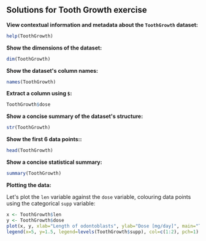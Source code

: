 ## Solutions for Tooth Growth exercise

**View contextual information and metadata about the `ToothGrowth` dataset:**

```R
help(ToothGrowth)
```
    
**Show the dimensions of the dataset:**

```R
dim(ToothGrowth)
```

**Show the dataset's column names:**

```R
names(ToothGrowth)
```
    
**Extract a column using `$`:**

```R
ToothGrowth$dose
```
    
**Show a concise summary of the dataset's structure:**

```R
str(ToothGrowth)
```
    
**Show the first 6 data points::**

```R
head(ToothGrowth)
```

**Show a concise statistical summary:**

```R
summary(ToothGrowth)
```

**Plotting the data:**

Let's plot the `len` variable against the `dose` variable, colouring data points using the categorical `supp` variable:

```R
x <- ToothGrowth$len
y <- ToothGrowth$dose
plot(x, y, xlab="Length of odontoblasts", ylab="Dose [mg/day]", main="Tooth growth", col=ToothGrowth$supp)
legend(x=5, y=1.5, legend=levels(ToothGrowth$supp), col=c(1:2), pch=1)
```
